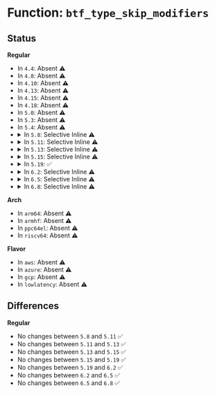 # Function: <code>btf_type_skip_modifiers</code>

## Status
<b>Regular</b>
<ul>
<li>
In <code>4.4</code>: Absent ⚠️
</li>
<li>
In <code>4.8</code>: Absent ⚠️
</li>
<li>
In <code>4.10</code>: Absent ⚠️
</li>
<li>
In <code>4.13</code>: Absent ⚠️
</li>
<li>
In <code>4.15</code>: Absent ⚠️
</li>
<li>
In <code>4.18</code>: Absent ⚠️
</li>
<li>
In <code>5.0</code>: Absent ⚠️
</li>
<li>
In <code>5.3</code>: Absent ⚠️
</li>
<li>
In <code>5.4</code>: Absent ⚠️
</li>
<li>
<details>
<summary>In <code>5.8</code>: Selective Inline ⚠️</summary>

```c
const struct btf_type *btf_type_skip_modifiers(const struct btf *btf, u32 id, u32 *res_id);
```

**Collision:** Unique Global

**Inline:** Selective

**Transformation:** False

**Instances:**

```
In kernel/bpf/btf.c (ffffffff81222975)
Location: kernel/bpf/btf.c:404
Inline: True
Inline callers:
  - kernel/bpf/btf.c:btf_check_func_type_match
  - kernel/bpf/btf.c:btf_check_func_type_match
  - kernel/bpf/btf.c:btf_check_func_type_match
  - kernel/bpf/btf.c:btf_check_func_type_match
  - kernel/bpf/btf.c:btf_check_func_type_match
  - kernel/bpf/btf.c:btf_check_func_type_match
  - kernel/bpf/btf.c:btf_struct_access
  - kernel/bpf/btf.c:btf_struct_access
  - kernel/bpf/btf.c:btf_struct_access
  - kernel/bpf/btf.c:btf_ctx_access
  - kernel/bpf/btf.c:btf_modifier_seq_show
  - kernel/bpf/btf.c:btf_type_resolve_func_ptr
Direct callers:
  - kernel/bpf/btf.c:btf_type_resolve_func_ptr
```
**Symbols:**

```
ffffffff81222e20-ffffffff81222e71: btf_type_skip_modifiers (STB_GLOBAL)
```
</details>
</li>
<li>
<details>
<summary>In <code>5.11</code>: Selective Inline ⚠️</summary>

```c
const struct btf_type *btf_type_skip_modifiers(const struct btf *btf, u32 id, u32 *res_id);
```

**Collision:** Unique Global

**Inline:** Selective

**Transformation:** False

**Instances:**

```
In kernel/bpf/btf.c (ffffffff8122896c)
Location: kernel/bpf/btf.c:493
Inline: True
Inline callers:
  - kernel/bpf/btf.c:btf_check_func_type_match
  - kernel/bpf/btf.c:btf_check_func_type_match
  - kernel/bpf/btf.c:btf_check_func_type_match
  - kernel/bpf/btf.c:btf_check_func_type_match
  - kernel/bpf/btf.c:btf_struct_walk
  - kernel/bpf/btf.c:btf_struct_walk
  - kernel/bpf/btf.c:btf_type_resolve_func_ptr
Direct callers:
  - kernel/bpf/verifier.c:check_pseudo_btf_id
  - kernel/bpf/verifier.c:check_pseudo_btf_id
  - kernel/bpf/verifier.c:check_helper_call
  - kernel/bpf/btf.c:btf_check_func_type_match
  - kernel/bpf/btf.c:btf_check_func_type_match
  - kernel/bpf/btf.c:btf_struct_walk
  - kernel/bpf/btf.c:btf_ctx_access
  - kernel/bpf/btf.c:__btf_array_show
  - kernel/bpf/btf.c:btf_modifier_show
  - kernel/bpf/btf.c:btf_type_resolve_func_ptr
```
**Symbols:**

```
ffffffff81228040-ffffffff812280d1: btf_type_skip_modifiers (STB_GLOBAL)
```
</details>
</li>
<li>
<details>
<summary>In <code>5.13</code>: Selective Inline ⚠️</summary>

```c
const struct btf_type *btf_type_skip_modifiers(const struct btf *btf, u32 id, u32 *res_id);
```

**Collision:** Unique Global

**Inline:** Selective

**Transformation:** False

**Instances:**

```
In kernel/bpf/btf.c (ffffffff812307d2)
Location: kernel/bpf/btf.c:494
Inline: True
Inline callers:
  - kernel/bpf/btf.c:btf_check_func_arg_match
  - kernel/bpf/btf.c:btf_check_func_type_match
  - kernel/bpf/btf.c:btf_check_func_type_match
  - kernel/bpf/btf.c:btf_type_resolve_func_ptr
Direct callers:
  - kernel/bpf/verifier.c:check_pseudo_btf_id
  - kernel/bpf/verifier.c:check_pseudo_btf_id
  - kernel/bpf/btf.c:btf_prepare_func_args
  - kernel/bpf/btf.c:btf_check_func_arg_match
  - kernel/bpf/btf.c:btf_check_func_arg_match
  - kernel/bpf/btf.c:btf_check_func_type_match
  - kernel/bpf/btf.c:btf_check_func_type_match
  - kernel/bpf/btf.c:btf_check_func_type_match
  - kernel/bpf/btf.c:btf_check_func_type_match
  - kernel/bpf/btf.c:btf_struct_walk
  - kernel/bpf/btf.c:btf_struct_walk
  - kernel/bpf/btf.c:btf_struct_walk
  - kernel/bpf/btf.c:btf_ctx_access
  - kernel/bpf/btf.c:__btf_array_show
  - kernel/bpf/btf.c:btf_modifier_show
  - kernel/bpf/btf.c:btf_type_resolve_func_ptr
```
**Symbols:**

```
ffffffff8122cb40-ffffffff8122cbd3: btf_type_skip_modifiers (STB_GLOBAL)
```
</details>
</li>
<li>
<details>
<summary>In <code>5.15</code>: Selective Inline ⚠️</summary>

```c
const struct btf_type *btf_type_skip_modifiers(const struct btf *btf, u32 id, u32 *res_id);
```

**Collision:** Unique Global

**Inline:** Selective

**Transformation:** False

**Instances:**

```
In kernel/bpf/btf.c (ffffffff8126954d)
Location: kernel/bpf/btf.c:494
Inline: True
Inline callers:
  - kernel/bpf/btf.c:btf_check_func_arg_match
  - kernel/bpf/btf.c:btf_check_func_type_match
  - kernel/bpf/btf.c:btf_check_func_type_match
  - kernel/bpf/btf.c:btf_type_resolve_func_ptr
Direct callers:
  - kernel/bpf/verifier.c:check_pseudo_btf_id
  - kernel/bpf/verifier.c:check_pseudo_btf_id
  - kernel/bpf/verifier.c:check_kfunc_call
  - kernel/bpf/verifier.c:check_kfunc_call
  - kernel/bpf/verifier.c:check_kfunc_call
  - kernel/bpf/verifier.c:check_helper_call
  - kernel/bpf/btf.c:btf_prepare_func_args
  - kernel/bpf/btf.c:btf_check_func_arg_match
  - kernel/bpf/btf.c:btf_check_func_arg_match
  - kernel/bpf/btf.c:btf_check_func_type_match
  - kernel/bpf/btf.c:btf_check_func_type_match
  - kernel/bpf/btf.c:btf_check_func_type_match
  - kernel/bpf/btf.c:btf_check_func_type_match
  - kernel/bpf/btf.c:btf_struct_walk
  - kernel/bpf/btf.c:btf_struct_walk
  - kernel/bpf/btf.c:btf_struct_walk
  - kernel/bpf/btf.c:btf_ctx_access
  - kernel/bpf/btf.c:__btf_array_show
  - kernel/bpf/btf.c:btf_modifier_show
  - kernel/bpf/btf.c:btf_type_resolve_func_ptr
```
**Symbols:**

```
ffffffff812654a0-ffffffff81265533: btf_type_skip_modifiers (STB_GLOBAL)
```
</details>
</li>
<li>
<details>
<summary>In <code>5.19</code>: ✅</summary>

```c
const struct btf_type *btf_type_skip_modifiers(const struct btf *btf, u32 id, u32 *res_id);
```

**Collision:** Unique Global

**Inline:** No

**Transformation:** False

**Instances:**

```
In kernel/bpf/btf.c (ffffffff812b1530)
Location: kernel/bpf/btf.c:581
Inline: False
Direct callers:
  - kernel/bpf/verifier.c:check_pseudo_btf_id
  - kernel/bpf/verifier.c:check_pseudo_btf_id
  - kernel/bpf/verifier.c:check_kfunc_call
  - kernel/bpf/verifier.c:check_kfunc_call
  - kernel/bpf/verifier.c:check_kfunc_call
  - kernel/bpf/verifier.c:check_helper_call
  - kernel/bpf/btf.c:__bpf_core_types_are_compat
  - kernel/bpf/btf.c:__bpf_core_types_are_compat
  - kernel/bpf/btf.c:__bpf_core_types_are_compat
  - kernel/bpf/btf.c:__bpf_core_types_are_compat
  - kernel/bpf/btf.c:__bpf_core_types_are_compat
  - kernel/bpf/btf.c:__bpf_core_types_are_compat
  - kernel/bpf/btf.c:btf_prepare_func_args
  - kernel/bpf/btf.c:btf_check_func_arg_match
  - kernel/bpf/btf.c:btf_check_func_arg_match
  - kernel/bpf/btf.c:btf_check_func_arg_match
  - kernel/bpf/btf.c:btf_check_func_arg_match
  - kernel/bpf/btf.c:btf_check_func_arg_match
  - kernel/bpf/btf.c:__btf_type_is_scalar_struct
  - kernel/bpf/btf.c:__btf_type_is_scalar_struct
  - kernel/bpf/btf.c:btf_check_func_type_match
  - kernel/bpf/btf.c:btf_check_func_type_match
  - kernel/bpf/btf.c:btf_check_func_type_match
  - kernel/bpf/btf.c:btf_check_func_type_match
  - kernel/bpf/btf.c:btf_check_func_type_match
  - kernel/bpf/btf.c:btf_check_func_type_match
  - kernel/bpf/btf.c:btf_struct_walk
  - kernel/bpf/btf.c:btf_struct_walk
  - kernel/bpf/btf.c:btf_struct_walk
  - kernel/bpf/btf.c:btf_ctx_access
  - kernel/bpf/btf.c:__btf_array_show
  - kernel/bpf/btf.c:btf_modifier_show
  - kernel/bpf/btf.c:btf_type_resolve_func_ptr
  - kernel/bpf/btf.c:btf_type_resolve_func_ptr
  - tools/lib/bpf/relo_core.c:bpf_core_format_spec
  - tools/lib/bpf/relo_core.c:bpf_core_calc_field_relo
  - tools/lib/bpf/relo_core.c:bpf_core_spec_match
  - tools/lib/bpf/relo_core.c:bpf_core_spec_match
  - tools/lib/bpf/relo_core.c:bpf_core_spec_match
  - tools/lib/bpf/relo_core.c:bpf_core_match_member
  - tools/lib/bpf/relo_core.c:bpf_core_fields_are_compat
  - tools/lib/bpf/relo_core.c:bpf_core_fields_are_compat
  - tools/lib/bpf/relo_core.c:bpf_core_parse_spec
  - tools/lib/bpf/relo_core.c:bpf_core_parse_spec
  - tools/lib/bpf/relo_core.c:bpf_core_parse_spec
```
**Symbols:**

```
ffffffff812b1530-ffffffff812b15db: btf_type_skip_modifiers (STB_GLOBAL)
```
</details>
</li>
<li>
<details>
<summary>In <code>6.2</code>: Selective Inline ⚠️</summary>

```c
const struct btf_type *btf_type_skip_modifiers(const struct btf *btf, u32 id, u32 *res_id);
```

**Collision:** Unique Global

**Inline:** Selective

**Transformation:** False

**Instances:**

```
In kernel/bpf/btf.c (ffffffff813165c7)
Location: kernel/bpf/btf.c:576
Inline: True
Inline callers:
  - kernel/bpf/btf.c:btf_check_func_arg_match
  - kernel/bpf/btf.c:btf_check_func_type_match
Direct callers:
  - kernel/bpf/verifier.c:check_pseudo_btf_id
  - kernel/bpf/verifier.c:check_pseudo_btf_id
  - kernel/bpf/verifier.c:check_kfunc_call
  - kernel/bpf/verifier.c:check_kfunc_call
  - kernel/bpf/verifier.c:check_kfunc_call
  - kernel/bpf/verifier.c:check_kfunc_call
  - kernel/bpf/verifier.c:check_kfunc_args
  - kernel/bpf/verifier.c:check_kfunc_args
  - kernel/bpf/verifier.c:check_kfunc_args
  - kernel/bpf/verifier.c:get_kfunc_ptr_arg_type
  - kernel/bpf/verifier.c:__btf_type_is_scalar_struct
  - kernel/bpf/verifier.c:__btf_type_is_scalar_struct
  - kernel/bpf/verifier.c:check_helper_call
  - kernel/bpf/btf.c:btf_prepare_func_args
  - kernel/bpf/btf.c:btf_check_func_arg_match
  - kernel/bpf/btf.c:btf_check_func_type_match
  - kernel/bpf/btf.c:btf_check_func_type_match
  - kernel/bpf/btf.c:btf_check_func_type_match
  - kernel/bpf/btf.c:btf_check_func_type_match
  - kernel/bpf/btf.c:btf_check_func_type_match
  - kernel/bpf/btf.c:btf_struct_walk
  - kernel/bpf/btf.c:btf_struct_walk
  - kernel/bpf/btf.c:btf_struct_walk
  - kernel/bpf/btf.c:btf_ctx_access
  - kernel/bpf/btf.c:btf_ctx_access
  - kernel/bpf/btf.c:btf_ctx_access
  - kernel/bpf/btf.c:__btf_array_show
  - kernel/bpf/btf.c:btf_modifier_show
  - kernel/bpf/btf.c:btf_type_resolve_func_ptr
  - kernel/bpf/btf.c:btf_type_resolve_func_ptr
  - tools/lib/bpf/relo_core.c:__bpf_core_types_match
  - tools/lib/bpf/relo_core.c:__bpf_core_types_match
  - tools/lib/bpf/relo_core.c:bpf_core_format_spec
  - tools/lib/bpf/relo_core.c:bpf_core_calc_field_relo
  - tools/lib/bpf/relo_core.c:bpf_core_spec_match
  - tools/lib/bpf/relo_core.c:bpf_core_spec_match
  - tools/lib/bpf/relo_core.c:bpf_core_spec_match
  - tools/lib/bpf/relo_core.c:bpf_core_match_member
  - tools/lib/bpf/relo_core.c:bpf_core_fields_are_compat
  - tools/lib/bpf/relo_core.c:bpf_core_fields_are_compat
  - tools/lib/bpf/relo_core.c:bpf_core_parse_spec
  - tools/lib/bpf/relo_core.c:bpf_core_parse_spec
  - tools/lib/bpf/relo_core.c:bpf_core_parse_spec
  - tools/lib/bpf/relo_core.c:__bpf_core_types_are_compat
  - tools/lib/bpf/relo_core.c:__bpf_core_types_are_compat
  - tools/lib/bpf/relo_core.c:__bpf_core_types_are_compat
  - tools/lib/bpf/relo_core.c:__bpf_core_types_are_compat
  - tools/lib/bpf/relo_core.c:__bpf_core_types_are_compat
  - tools/lib/bpf/relo_core.c:__bpf_core_types_are_compat
```
**Symbols:**

```
ffffffff81311990-ffffffff81311a3b: btf_type_skip_modifiers (STB_GLOBAL)
```
</details>
</li>
<li>
<details>
<summary>In <code>6.5</code>: Selective Inline ⚠️</summary>

```c
const struct btf_type *btf_type_skip_modifiers(const struct btf *btf, u32 id, u32 *res_id);
```

**Collision:** Unique Global

**Inline:** Selective

**Transformation:** False

**Instances:**

```
In kernel/bpf/btf.c (ffffffff81346498)
Location: kernel/bpf/btf.c:599
Inline: True
Inline callers:
  - kernel/bpf/btf.c:btf_check_func_arg_match
  - kernel/bpf/btf.c:btf_check_func_type_match
Direct callers:
  - kernel/trace/trace_probe.c:type_from_btf_id
  - kernel/bpf/verifier.c:check_pseudo_btf_id
  - kernel/bpf/verifier.c:check_pseudo_btf_id
  - kernel/bpf/verifier.c:check_kfunc_call
  - kernel/bpf/verifier.c:check_kfunc_call
  - kernel/bpf/verifier.c:check_kfunc_call
  - kernel/bpf/verifier.c:check_kfunc_call
  - kernel/bpf/verifier.c:check_kfunc_args
  - kernel/bpf/verifier.c:check_kfunc_args
  - kernel/bpf/verifier.c:process_kf_arg_ptr_to_btf_id
  - kernel/bpf/verifier.c:get_kfunc_ptr_arg_type
  - kernel/bpf/verifier.c:__btf_type_is_scalar_struct
  - kernel/bpf/verifier.c:__btf_type_is_scalar_struct
  - kernel/bpf/verifier.c:check_helper_call
  - kernel/bpf/verifier.c:process_iter_arg
  - kernel/bpf/verifier.c:process_iter_arg
  - kernel/bpf/btf.c:btf_nested_type_is_trusted
  - kernel/bpf/btf.c:btf_check_iter_kfuncs
  - kernel/bpf/btf.c:btf_check_iter_kfuncs
  - kernel/bpf/btf.c:btf_check_iter_kfuncs
  - kernel/bpf/btf.c:btf_prepare_func_args
  - kernel/bpf/btf.c:btf_check_func_arg_match
  - kernel/bpf/btf.c:btf_check_func_type_match
  - kernel/bpf/btf.c:btf_check_func_type_match
  - kernel/bpf/btf.c:btf_check_func_type_match
  - kernel/bpf/btf.c:btf_check_func_type_match
  - kernel/bpf/btf.c:btf_check_func_type_match
  - kernel/bpf/btf.c:btf_struct_walk
  - kernel/bpf/btf.c:btf_struct_walk
  - kernel/bpf/btf.c:btf_struct_walk
  - kernel/bpf/btf.c:btf_ctx_access
  - kernel/bpf/btf.c:btf_ctx_access
  - kernel/bpf/btf.c:btf_ctx_access
  - kernel/bpf/btf.c:btf_ctx_access
  - kernel/bpf/btf.c:__btf_array_show
  - kernel/bpf/btf.c:btf_modifier_show
  - kernel/bpf/btf.c:btf_type_resolve_func_ptr
  - kernel/bpf/btf.c:btf_type_resolve_func_ptr
  - tools/lib/bpf/relo_core.c:__bpf_core_types_match
  - tools/lib/bpf/relo_core.c:__bpf_core_types_match
  - tools/lib/bpf/relo_core.c:bpf_core_format_spec
  - tools/lib/bpf/relo_core.c:bpf_core_calc_field_relo
  - tools/lib/bpf/relo_core.c:bpf_core_spec_match
  - tools/lib/bpf/relo_core.c:bpf_core_spec_match
  - tools/lib/bpf/relo_core.c:bpf_core_spec_match
  - tools/lib/bpf/relo_core.c:bpf_core_match_member
  - tools/lib/bpf/relo_core.c:bpf_core_fields_are_compat
  - tools/lib/bpf/relo_core.c:bpf_core_fields_are_compat
  - tools/lib/bpf/relo_core.c:bpf_core_parse_spec
  - tools/lib/bpf/relo_core.c:bpf_core_parse_spec
  - tools/lib/bpf/relo_core.c:bpf_core_parse_spec
  - tools/lib/bpf/relo_core.c:__bpf_core_types_are_compat
  - tools/lib/bpf/relo_core.c:__bpf_core_types_are_compat
  - tools/lib/bpf/relo_core.c:__bpf_core_types_are_compat
  - tools/lib/bpf/relo_core.c:__bpf_core_types_are_compat
  - tools/lib/bpf/relo_core.c:__bpf_core_types_are_compat
  - tools/lib/bpf/relo_core.c:__bpf_core_types_are_compat
```
**Symbols:**

```
ffffffff81341220-ffffffff813412d0: btf_type_skip_modifiers (STB_GLOBAL)
```
</details>
</li>
<li>
<details>
<summary>In <code>6.8</code>: Selective Inline ⚠️</summary>

```c
const struct btf_type *btf_type_skip_modifiers(const struct btf *btf, u32 id, u32 *res_id);
```

**Collision:** Unique Global

**Inline:** Selective

**Transformation:** False

**Instances:**

```
In kernel/bpf/btf.c (ffffffff81368223)
Location: kernel/bpf/btf.c:600
Inline: True
Inline callers:
  - kernel/bpf/btf.c:btf_check_func_type_match
Direct callers:
  - kernel/trace/trace_probe.c:traceprobe_parse_probe_arg_body
  - kernel/trace/trace_probe.c:traceprobe_parse_probe_arg_body
  - kernel/trace/trace_probe.c:parse_btf_arg
  - kernel/trace/trace_btf.c:btf_find_struct_member
  - kernel/bpf/verifier.c:check_pseudo_btf_id
  - kernel/bpf/verifier.c:check_pseudo_btf_id
  - kernel/bpf/verifier.c:check_kfunc_call
  - kernel/bpf/verifier.c:check_kfunc_call
  - kernel/bpf/verifier.c:check_kfunc_call
  - kernel/bpf/verifier.c:check_kfunc_call
  - kernel/bpf/verifier.c:check_kfunc_args
  - kernel/bpf/verifier.c:check_kfunc_args
  - kernel/bpf/verifier.c:process_kf_arg_ptr_to_btf_id
  - kernel/bpf/verifier.c:get_kfunc_ptr_arg_type
  - kernel/bpf/verifier.c:__btf_type_is_scalar_struct
  - kernel/bpf/verifier.c:__btf_type_is_scalar_struct
  - kernel/bpf/verifier.c:process_iter_arg
  - kernel/bpf/verifier.c:process_iter_arg
  - kernel/bpf/btf.c:btf_nested_type_is_trusted
  - kernel/bpf/btf.c:btf_check_iter_kfuncs
  - kernel/bpf/btf.c:btf_check_iter_kfuncs
  - kernel/bpf/btf.c:btf_check_iter_kfuncs
  - kernel/bpf/btf.c:btf_prepare_func_args
  - kernel/bpf/btf.c:btf_check_func_type_match
  - kernel/bpf/btf.c:btf_check_func_type_match
  - kernel/bpf/btf.c:btf_check_func_type_match
  - kernel/bpf/btf.c:btf_check_func_type_match
  - kernel/bpf/btf.c:btf_check_func_type_match
  - kernel/bpf/btf.c:btf_struct_walk
  - kernel/bpf/btf.c:btf_struct_walk
  - kernel/bpf/btf.c:btf_struct_walk
  - kernel/bpf/btf.c:btf_struct_walk
  - kernel/bpf/btf.c:btf_ctx_access
  - kernel/bpf/btf.c:btf_ctx_access
  - kernel/bpf/btf.c:btf_ctx_access
  - kernel/bpf/btf.c:btf_ctx_access
  - kernel/bpf/btf.c:__btf_array_show
  - kernel/bpf/btf.c:btf_modifier_show
  - kernel/bpf/btf.c:btf_type_resolve_func_ptr
  - kernel/bpf/btf.c:btf_type_resolve_func_ptr
  - tools/lib/bpf/relo_core.c:__bpf_core_types_match
  - tools/lib/bpf/relo_core.c:__bpf_core_types_match
  - tools/lib/bpf/relo_core.c:bpf_core_format_spec
  - tools/lib/bpf/relo_core.c:bpf_core_calc_field_relo
  - tools/lib/bpf/relo_core.c:bpf_core_spec_match
  - tools/lib/bpf/relo_core.c:bpf_core_spec_match
  - tools/lib/bpf/relo_core.c:bpf_core_spec_match
  - tools/lib/bpf/relo_core.c:bpf_core_match_member
  - tools/lib/bpf/relo_core.c:bpf_core_fields_are_compat
  - tools/lib/bpf/relo_core.c:bpf_core_fields_are_compat
  - tools/lib/bpf/relo_core.c:bpf_core_parse_spec
  - tools/lib/bpf/relo_core.c:bpf_core_parse_spec
  - tools/lib/bpf/relo_core.c:bpf_core_parse_spec
  - tools/lib/bpf/relo_core.c:__bpf_core_types_are_compat
  - tools/lib/bpf/relo_core.c:__bpf_core_types_are_compat
  - tools/lib/bpf/relo_core.c:__bpf_core_types_are_compat
  - tools/lib/bpf/relo_core.c:__bpf_core_types_are_compat
  - tools/lib/bpf/relo_core.c:__bpf_core_types_are_compat
  - tools/lib/bpf/relo_core.c:__bpf_core_types_are_compat
```
**Symbols:**

```
ffffffff81367740-ffffffff813677f0: btf_type_skip_modifiers (STB_GLOBAL)
```
</details>
</li>
</ul>
<b>Arch</b>
<ul>
<li>
In <code>arm64</code>: Absent ⚠️
</li>
<li>
In <code>armhf</code>: Absent ⚠️
</li>
<li>
In <code>ppc64el</code>: Absent ⚠️
</li>
<li>
In <code>riscv64</code>: Absent ⚠️
</li>
</ul>
<b>Flavor</b>
<ul>
<li>
In <code>aws</code>: Absent ⚠️
</li>
<li>
In <code>azure</code>: Absent ⚠️
</li>
<li>
In <code>gcp</code>: Absent ⚠️
</li>
<li>
In <code>lowlatency</code>: Absent ⚠️
</li>
</ul>

## Differences
<b>Regular</b>
<ul>
<li>
No changes between <code>5.8</code> and <code>5.11</code> ✅
</li>
<li>
No changes between <code>5.11</code> and <code>5.13</code> ✅
</li>
<li>
No changes between <code>5.13</code> and <code>5.15</code> ✅
</li>
<li>
No changes between <code>5.15</code> and <code>5.19</code> ✅
</li>
<li>
No changes between <code>5.19</code> and <code>6.2</code> ✅
</li>
<li>
No changes between <code>6.2</code> and <code>6.5</code> ✅
</li>
<li>
No changes between <code>6.5</code> and <code>6.8</code> ✅
</li>
</ul>

